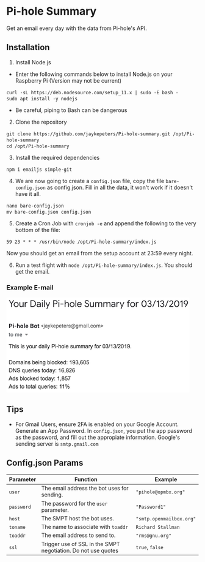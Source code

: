 # Pi-hole Summary
Get an email every day with the data from Pi-hole's API.

## Installation
1. Install Node.js
- Enter the following commands below to install Node.js on your Raspberry Pi (Version may not be current)
```
curl -sL https://deb.nodesource.com/setup_11.x | sudo -E bash -
sudo apt install -y nodejs
```
- Be careful, piping to Bash can be dangerous

2. Clone the repository
```
git clone https://github.com/jaykepeters/Pi-hole-summary.git /opt/Pi-hole-summary
cd /opt/Pi-hole-summary
```

3. Install the required dependencies
```
npm i emailjs simple-git
```

4. We are now going to create a `config.json` file, copy the file `bare-config.json` as config.json. Fill in all the data, it won't work if it doesn't have it all.
```
nano bare-config.json
mv bare-config.json config.json
```

5. Create a Cron Job with `cronjob -e` and append the following to the very bottom of the file:
```
59 23 * * * /usr/bin/node /opt/Pi-hole-summary/index.js
```
Now you should get an email from the setup account at 23:59 every night.

6. Run a test flight with `node /opt/Pi-hole-summary/index.js`. You should get the email. 

### Example E-mail
![Example](example.png)

## Tips
- For Gmail Users, ensure 2FA is enabled on your Google Account. Generate an App Password. In `config.json`, you put the app password as the password, and fill out the appropiate information. Google's sending server is `smtp.gmail.com`

## Config.json Params

|Parameter|Function|Example|
|---|---|---|
|`user`|The email address the bot uses for sending.|`"pihole@opmbx.org"`|
|`password`|The password for the `user` parameter.|`"Password1"`|
|`host`|The SMPT host the bot uses.|`"smtp.openmailbox.org"`|
|`toname`|The name to associate with `toaddr`|`Richard Stallman`|
|`toaddr`|The email address to send to.|`"rms@gnu.org"`|
|`ssl`|Trigger use of SSL in the SMPT negotiation. Do not use quotes|`true`, `false`|
